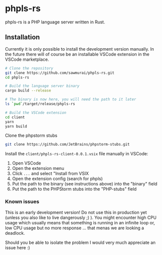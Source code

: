 # phpls-rs

phpls-rs is a PHP language server written in Rust.

## Installation

Currently it is only possible to install the development version manually. In the future there will of course be an installable VSCode extension in the
VSCode marketplace.

```bash
# Clone the repository
git clone https://github.com/sawmurai/phpls-rs.git
cd phpls-rs

# Build the language server binary
cargo build --release

# The binary is now here, you will need the path to it later
ls `pwd`/target/release/phpls-rs

# Build the VSCode extension
cd client
yarn
yarn build
```

Clone the phpstorm stubs
```bash
git clone https://github.com/JetBrains/phpstorm-stubs.git
```

Install the `client/phpls-rs-client-0.0.1.vsix` file manually in VSCode:

1. Open VSCode
2. Open the extension menu
3. Click `...` and select "Install from VSIX
4. Open the extension config (search for phpls)
5. Put the path to the binary (see instructions above) into the "binary" field
6. Put the path to the PHPStorm stubs into the "PHP-stubs" field

### Known issues

This is an early development version! Do not use this in production yet (unless you also like to live dangerously ;) ). You might encounter high CPU usage which usually means that something is running in an infinite loop or, low CPU usage but no more response ... that menas we are looking a deadlock.

Should you be able to isolate the problem I would very much appreciate an issue here :)